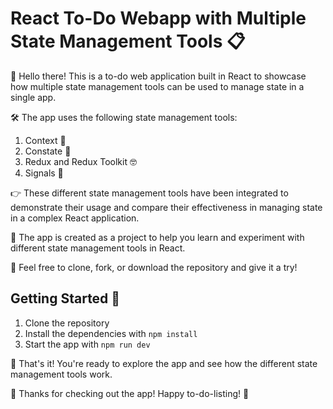 # React To-Do Webapp with Multiple State Management Tools :clipboard:

👋 Hello there! This is a to-do web application built in React to showcase how multiple state management tools can be used to manage state in a single app. 

🛠️ The app uses the following state management tools:
1. Context 🧐
2. Constate 🤔
3. Redux and Redux Toolkit 🤓
4. Signals 🤖

👉 These different state management tools have been integrated to demonstrate their usage and compare their effectiveness in managing state in a complex React application.

📖 The app is created as a project to help you learn and experiment with different state management tools in React.

🙌 Feel free to clone, fork, or download the repository and give it a try!

## Getting Started :rocket:

1. Clone the repository
2. Install the dependencies with `npm install`
3. Start the app with `npm run dev`

🚀 That's it! You're ready to explore the app and see how the different state management tools work.

👀 Thanks for checking out the app! Happy to-do-listing! 📝
